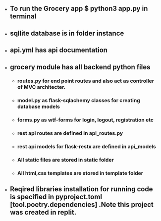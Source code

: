 * ## To run the Grocery app $ python3 app.py in terminal
* ## sqllite database is in folder instance
* ## api.yml has api documentation
* ## grocery module has all backend python files
  * ### routes.py for end point routes and also act as controller of MVC architecter.
  * ### model.py as flask-sqlachemy classes for creating database models
  * ### forms.py as wtf-forms for login, logout, registration etc
  * ### rest api routes are defined in api_routes.py
  * ### rest api models for flask-restx are defined in api_models
  * ### All static files are stored in static folder
  * ### All html,css templates are stored in template folder
* ## Reqired libraries installation for running code is specified in pyproject.toml [tool.poetry.dependencies] .Note this project was created in replit.